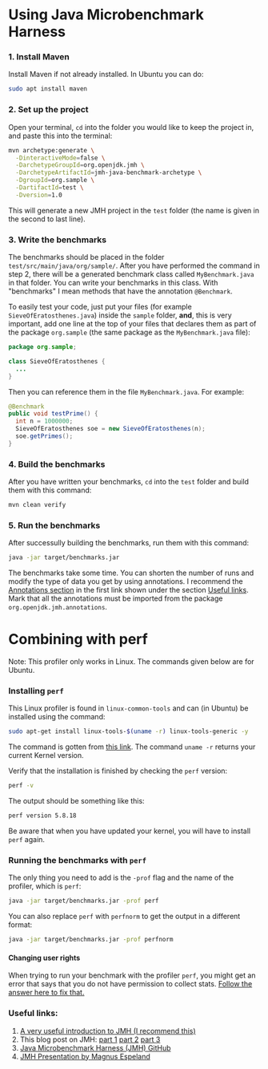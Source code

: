 # Using Java Microbenchmark Harness

### 1. Install Maven
Install Maven if not already installed. In Ubuntu you can do:
```bash
sudo apt install maven
```

### 2. Set up the project
Open your terminal, `cd` into the folder you would like to keep the project in, and paste this into the terminal:
```bash
mvn archetype:generate \
  -DinteractiveMode=false \
  -DarchetypeGroupId=org.openjdk.jmh \
  -DarchetypeArtifactId=jmh-java-benchmark-archetype \
  -DgroupId=org.sample \
  -DartifactId=test \
  -Dversion=1.0
```

This will generate a new JMH project in the `test` folder (the name is given in the second to last line).

### 3. Write the benchmarks
The benchmarks should be placed in the folder `test/src/main/java/org/sample/`. After you have performed the command in step 2, there will be a generated benchmark class called `MyBenchmark.java` in that folder. You can write your benchmarks in this class. With "benchmarks" I mean methods that have the annotation `@Benchmark`.

To easily test your code, just put your files (for example `SieveOfEratosthenes.java`) inside the `sample` folder, **and**, this is very important,  add one line at the top of your files that declares them as part of the package `org.sample` (the same package as the `MyBenchmark.java` file):

```Java
package org.sample;

class SieveOfEratosthenes {
  ...
}
```

Then you can reference them in the file `MyBenchmark.java`. For example:

```Java
@Benchmark
public void testPrime() {
  int n = 1000000;
  SieveOfEratosthenes soe = new SieveOfEratosthenes(n);
  soe.getPrimes();
}
```


### 4. Build the benchmarks
After you have written your benchmarks, `cd` into the `test` folder and build them with this command:
```bash
mvn clean verify
```

### 5. Run the benchmarks
After successully building the benchmarks, run them with this command:
```bash
java -jar target/benchmarks.jar
```

The benchmarks take some time. You can shorten the number of runs and modify the type of data you get by using annotations. I recommend the [Annotations section](https://javadevcentral.com/jmh-benchmark-with-examples#Annotations) in the first link shown under the section [Useful links](#Useful-links). Mark that all the annotations must be imported from the package `org.openjdk.jmh.annotations`.


# Combining with perf
Note: This profiler only works in Linux. The commands given below are for Ubuntu.

### Installing `perf`
This Linux profiler is found in `linux-common-tools` and can (in Ubuntu) be installed using the command:

```bash
sudo apt-get install linux-tools-$(uname -r) linux-tools-generic -y
```

The command is gotten from [this link](https://www.howtoforge.com/how-to-install-perf-performance-analysis-tool-on-ubuntu-20-04/). The command `uname -r` returns your current Kernel version.

Verify that the installation is finished by checking the `perf` version:

```bash
perf -v
```

The output should be something like this:

```bash
perf version 5.8.18
```

Be aware that when you have updated your kernel, you will have to install `perf` again.

### Running the benchmarks with `perf`
The only thing you need to add is the `-prof` flag and the name of the profiler, which is `perf`:

```bash
java -jar target/benchmarks.jar -prof perf
```

You can also replace `perf` with `perfnorm` to get the output in a different format:

```bash
java -jar target/benchmarks.jar -prof perfnorm
```

#### Changing user rights
When trying to run your benchmark with the profiler `perf`, you might get an error that says that you do not have permission to collect stats. [Follow the answer here to fix that.](https://superuser.com/questions/980632/run-perf-without-root-rights)

### Useful links:
1. [A very useful introduction to JMH (I recommend this)](https://javadevcentral.com/jmh-benchmark-with-examples)
2. This blog post on JMH: [part 1](https://blog.avenuecode.com/java-microbenchmarks-with-jmh-part-1) [part 2](https://blog.avenuecode.com/java-microbenchmarks-with-jmh-part-2) [part 3](https://blog.avenuecode.com/java-microbenchmarks-with-jmh-part-3)
4. [Java Microbenchmark Harness (JMH) GitHub](https://github.com/openjdk/jmh)
5. [JMH Presentation by Magnus Espeland](https://www.uio.no/studier/emner/matnat/ifi/IN3030/v20/lecture-material/uke05-2020/jmh.pdf)
